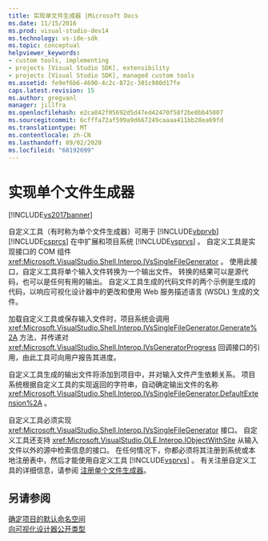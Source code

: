 ```yaml
---
title: 实现单文件生成器 |Microsoft Docs
ms.date: 11/15/2016
ms.prod: visual-studio-dev14
ms.technology: vs-ide-sdk
ms.topic: conceptual
helpviewer_keywords:
- custom tools, implementing
- projects [Visual Studio SDK], extensibility
- projects [Visual Studio SDK], managed custom tools
ms.assetid: fe9ef6b6-4690-4c2c-872c-301c980d17fe
caps.latest.revision: 15
ms.author: gregvanl
manager: jillfra
ms.openlocfilehash: e2ca842f05692d5d47ed42470f58f2be0bb45007
ms.sourcegitcommit: 6cfffa72af599a9d667249caaaa411bb28ea69fd
ms.translationtype: MT
ms.contentlocale: zh-CN
ms.lasthandoff: 09/02/2020
ms.locfileid: "68192699"
---
```

# <a name="implementing-single-file-generators"></a>实现单个文件生成器
[!INCLUDE[vs2017banner](../../includes/vs2017banner.md)]

自定义工具（有时称为单个文件生成器）可用于 [!INCLUDE[vbprvb](../../includes/vbprvb-md.md)] [!INCLUDE[csprcs](../../includes/csprcs-md.md)] 在中扩展和项目系统 [!INCLUDE[vsprvs](../../includes/vsprvs-md.md)] 。 自定义工具是实现接口的 COM 组件 <xref:Microsoft.VisualStudio.Shell.Interop.IVsSingleFileGenerator> 。 使用此接口，自定义工具将单个输入文件转换为一个输出文件。 转换的结果可以是源代码，也可以是任何有用的输出。 自定义工具生成的代码文件的两个示例是生成的代码，以响应可视化设计器中的更改和使用 Web 服务描述语言 (WSDL) 生成的文件。  
  
 加载自定义工具或保存输入文件时，项目系统会调用 <xref:Microsoft.VisualStudio.Shell.Interop.IVsSingleFileGenerator.Generate%2A> 方法，并传递对 <xref:Microsoft.VisualStudio.Shell.Interop.IVsGeneratorProgress> 回调接口的引用，由此工具可向用户报告其进度。  
  
 自定义工具生成的输出文件将添加到项目中，并对输入文件产生依赖关系。 项目系统根据自定义工具的实现返回的字符串，自动确定输出文件的名称 <xref:Microsoft.VisualStudio.Shell.Interop.IVsSingleFileGenerator.DefaultExtension%2A> 。  
  
 自定义工具必须实现 <xref:Microsoft.VisualStudio.Shell.Interop.IVsSingleFileGenerator> 接口。 自定义工具还支持 <xref:Microsoft.VisualStudio.OLE.Interop.IObjectWithSite> 从输入文件以外的源中检索信息的接口。 在任何情况下，你都必须将其注册到系统或本地注册表中，然后才能使用自定义工具 [!INCLUDE[vsprvs](../../includes/vsprvs-md.md)] 。 有关注册自定义工具的详细信息，请参阅 [注册单个文件生成器](../../extensibility/internals/registering-single-file-generators.md)。  
  
## <a name="see-also"></a>另请参阅  
 [确定项目的默认命名空间](../../misc/determining-the-default-namespace-of-a-project.md)   
 [向可视化设计器公开类型](../../extensibility/internals/exposing-types-to-visual-designers.md)
